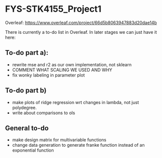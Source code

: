 # FYS-STK4155_Project1
Overleaf: https://www.overleaf.com/project/66d5b8063947883d20dae14b

There is currently a to-do list in Overleaf. In later stages we can just have it here:

## To-do part a):
-  rewrite mse and r2 as our own implementation, not sklearn
-  COMMENT WHAT SCALING WE USED AND WHY
-  fix wonky labeling in parameter plot

## To-do part b)
- make plots of ridge regression wrt changes in lambda, not just polydegree.
- write about comparisons to ols

## General to-do
- make design matrix for multivariable functions
-  change data generation to generate franke function instead of an exponential function
